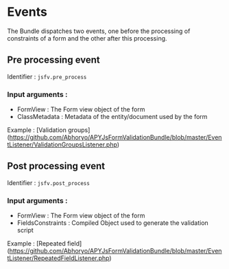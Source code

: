 Events
======

The Bundle dispatches two events, one before the processing of constraints of a form and the other after this processing.

## Pre processing event

Identifier : `jsfv.pre_process`

### Input arguments :
- FormView : The Form view object of the form
- ClassMetadata : Metadata of the entity/document used by the form

Example : [Validation groups] (https://github.com/Abhoryo/APYJsFormValidationBundle/blob/master/EventListener/ValidationGroupsListener.php)

## Post processing event

Identifier : `jsfv.post_process`

### Input arguments :
- FormView : The Form view object of the form
- FieldsConstraints : Compiled Object used to generate the validation script

Example : [Repeated field] (https://github.com/Abhoryo/APYJsFormValidationBundle/blob/master/EventListener/RepeatedFieldListener.php)
